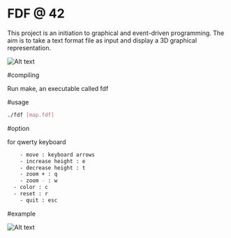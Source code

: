 # FDF @ 42

This project is an initiation to graphical and event-driven programming.
The aim is to take a text format file as input and display a 3D graphical representation.

![Alt text](./screen/screen.png?raw=true "Map 42")

#compiling

Run make, an executable called fdf

#usage
```sh
./fdf [map.fdf]
```

#option

for qwerty keyboard
```sh
	- move : keyboard arrows
	- increase height : e
	- decrease height : t
	- zoom + : q
	- zoom - : w
  - color : c
  - reset : r
	- quit : esc
```
#example

![Alt text](./screen/example.png?raw=true "Map 42")
